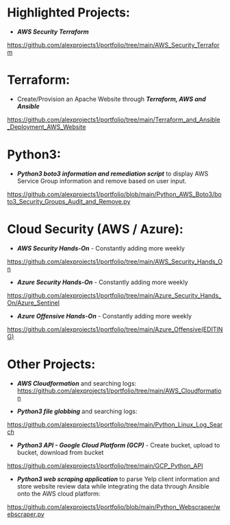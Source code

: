 # Highlighted Projects:

+ ***AWS Security Terraform*** 

https://github.com/alexprojects1/portfolio/tree/main/AWS_Security_Terraform


# Terraform:

+ Create/Provision an Apache Website through ***Terraform, AWS and Ansible***

https://github.com/alexprojects1/portfolio/tree/main/Terraform_and_Ansible_Deployment_AWS_Website


# Python3:

+ ***Python3 boto3 information and remediation script*** to display AWS Service Group information and remove based on user input.

https://github.com/alexprojects1/portfolio/blob/main/Python_AWS_Boto3/boto3_Security_Groups_Audit_and_Remove.py


# Cloud Security (AWS / Azure):

+ ***AWS Security Hands-On*** - Constantly adding more weekly

https://github.com/alexprojects1/portfolio/tree/main/AWS_Security_Hands_On


+ ***Azure Security Hands-On*** - Constantly adding more weekly

https://github.com/alexprojects1/portfolio/tree/main/Azure_Security_Hands_On/Azure_Sentinel

+ ***Azure Offensive Hands-On*** - Constantly adding more weekly

https://github.com/alexprojects1/portfolio/tree/main/Azure_Offensive(EDITING)


# Other Projects:

+ ***AWS Cloudformation*** and searching logs:
https://github.com/alexprojects1/portfolio/tree/main/AWS_Cloudformation

+ ***Python3 file globbing*** and searching logs:

https://github.com/alexprojects1/portfolio/tree/main/Python_Linux_Log_Search


+ ***Python3 API - Google Cloud Platform (GCP)*** - Create bucket, upload to bucket, download from bucket

https://github.com/alexprojects1/portfolio/tree/main/GCP_Python_API
  
+ ***Python3 web scraping application*** to parse Yelp client information and store website review data while integrating the data through Ansible onto the AWS cloud platform: 

https://github.com/alexprojects1/portfolio/blob/main/Python_Webscraper/webscraper.py










